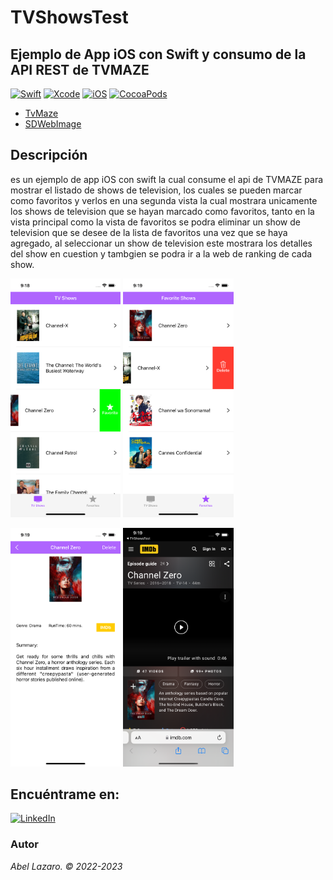 # TVShowsTest

## Ejemplo de App iOS con Swift y consumo de la API REST de TVMAZE

[![Swift](https://img.shields.io/badge/Swift-5.8.1-orange.svg?longCache=true&style=popout-square)](https://swift.org)
[![Xcode](https://img.shields.io/badge/Xcode-14.3.1-blue.svg?longCache=true&style=popout-square)](https://developer.apple.com/xcode)
[![iOS](https://img.shields.io/badge/iOS-13+-red.svg?longCache=true&style=popout-square)](https://www.apple.com/es/ios)
[![CocoaPods](https://img.shields.io/badge/CocoaPods-red.svg?longCache=true&style=popout-square)](https://www.apple.com/es/ios)

* [TvMaze](https://www.tvmaze.com/api)
* [SDWebImage](https://github.com/SDWebImage/SDWebImage)

## Descripción
es un ejemplo de app iOS con swift la cual consume el api de TVMAZE para mostrar el listado de shows de television, los cuales se pueden marcar como favoritos y verlos en una segunda vista la cual mostrara unicamente los shows de television que se hayan marcado como favoritos, tanto en la vista principal como la vista de favoritos se podra eliminar un show de television que se desee de la lista de favoritos una vez que se haya agregado, al seleccionar un show de television este mostrara los detalles del show en cuestion y tambgien se podra ir a la web de ranking de cada show.

<a href="./ScreenshotOne.png"><img src="./ScreenshotOne.png" style="height: 35%; width:35%;"/></a>         <a href="./ScreenshotTow.png"><img src="./ScreenshotTow.png" style="height: 35%; width:35%;"/></a>

<a href="./ScreenshotOne.png"><img src="./ScreenshotTree.png" style="height: 35%; width:35%;"/></a>         <a href="./ScreenshotTow.png"><img src="./ScreenshotFour.png" style="height: 35%; width:35%;"/></a>

## Encuéntrame en:
<!--[![Facebook](https://img.shields.io/badge/Facebook-devm0nk3y-blue.svg?style=for-the-badge)](https://facebook.com/devm0nk3y)
[![Twitter](https://img.shields.io/badge/twitter-@devm0nk3y-blue.svg?style=for-the-badge)](https://twitter.com/devm0nk3y)-->
[![LinkedIn](https://img.shields.io/badge/LinkedIn-Abel_Lazaro-0077B5?style=for-the-badge&logo=linkedin&logoColor=white&labelColor=101010)](https://www.linkedin.com/in/abellazaro)

### Autor
*Abel Lazaro. © 2022-2023*